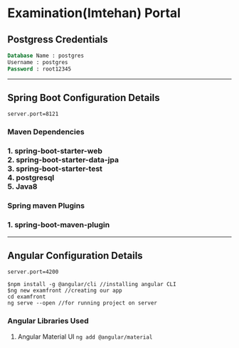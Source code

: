 # Examination(Imtehan) Portal
## Postgress Credentials
```sql
Database Name : postgres
Username : postgres
Password : root12345
```
<hr>

## Spring Boot Configuration Details
``server.port=8121``
<h3>Maven Dependencies<h3>
1. spring-boot-starter-web<br>
2. spring-boot-starter-data-jpa<br>
3. spring-boot-starter-test<br>
4. postgresql<br>
5. Java8

<h3>Spring maven Plugins<h3>
1. spring-boot-maven-plugin


<hr>

## Angular Configuration Details
```server.port=4200```
```
$npm install -g @angular/cli //installing angular CLI
$ng new examfront //creating our app
cd examfront
ng serve --open //for running project on server
```
### Angular Libraries Used
  1. Angular Material UI
  ``` ng add @angular/material ```
